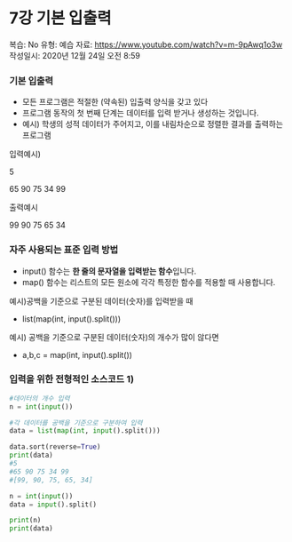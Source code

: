 # 7강 기본 입출력

복습: No
유형: 예습
자료: https://www.youtube.com/watch?v=m-9pAwq1o3w
작성일시: 2020년 12월 24일 오전 8:59

### 기본 입출력

- 모든 프로그램은 적절한 (약속된) 입출력 양식을 갖고 있다
- 프로그램 동작의 첫 번째 단계는 데이터를 입력 받거나 생성하는 것입니다.
- 예시) 학생의 성적 데이터가 주어지고, 이를 내림차순으로 정렬한 결과를 출력하는 프로그램

입력예시)

5

65 90 75 34 99

출력예시

99 90 75 65 34

### 자주 사용되는 표준 입력 방법

- input() 함수는 **한 줄의 문자열을 입력받는 함수**입니다.
- map() 함수는 리스트의 모든 원소에 각각 특정한 함수를 적용할 때 사용합니다.

예시)공백을 기준으로 구분된 데이터(숫자)를 입력받을 때

- list(map(int, input().split()))

예시) 공백을 기준으로 구분된 데이터(숫자)의 개수가 많이 않다면

- a,b,c = map(int, input().split())

### 입력을 위한 전형적인 소스코드 1)

```python
#데이터의 개수 입력
n = int(input())

#각 데이터를 공백을 기준으로 구분하여 입력
data = list(map(int, input().split()))

data.sort(reverse=True)
print(data)
#5
#65 90 75 34 99
#[99, 90, 75, 65, 34]
```

```python
n = int(input())
data = input().split()

print(n)
print(data)

```